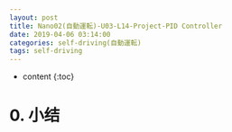 ```yaml
---
layout: post
title: Nano02(自動運転)-U03-L14-Project-PID Controller
date: 2019-04-06 03:14:00
categories: self-driving(自動運転)
tags: self-driving
---
```

* content
{:toc}

# 0. 小结